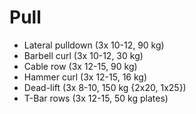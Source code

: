 # Pull
* Lateral pulldown (3x 10-12, 90 kg)
* Barbell curl (3x 10-12, 30 kg)
* Cable row (3x 12-15, 90 kg)
* Hammer curl (3x 12-15, 16 kg)
* Dead-lift (3x 8-10, 150 kg {2x20, 1x25})
* T-Bar rows (3x 12-15, 50 kg plates)
